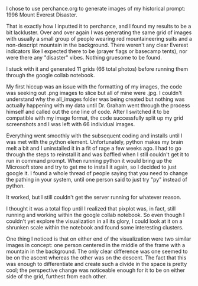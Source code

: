 I chose to use perchance.org to generate images of my historical prompt: 1996 Mount Everest Disaster.

That is exactly how I inputted it to perchance, and I found my results to be a bit lackluster. Over and over again I was generating the same grid of images with usually a small group of people wearing red mountaineering suits and a non-descript mountain in the background. There weren't any clear Everest indicators like I expected there to be (prayer flags or basecamp tents), nor were there any "disaster" vibes. Nothing gruesome to be found. 

I stuck with it and generated 11 grids (66 total photos) before running them through the google collab notebook.

My first hiccup was an issue with the formatting of my images, the code was seeking out .png images to slice but all of mine were .jpg. I couldn't understand why the all_images folder was being created but nothing was actually happening with my data until Dr. Graham went through the process himself and called out the one line of code. After I switched it to be compatible with my image format, the code successfully split up my grid screenshots and I was left with 66 individual images. 

Everything went smoothly with the subsequent coding and installs until I was met with the python element. Unfortunately, python makes my brain melt a bit and I uninstalled it in a fit of rage a few weeks ago. I had to go through the steps to reinstall it and was baffled when I still couldn't get it to run in command prompt. When running python it would bring up the Microsoft store and try to get me to install it again, so I decided to just google it. I found a whole thread of people saying that you need to change the pathing in your system, until one person said to just try "py" instead of python. 

It worked, but I still couldn't get the server running for whatever reason.

I thought it was a total flop until I realized that pixplot was, in fact, still running and working within the google collab notebook. So even though I couldn't yet explore the visualization in all its glory, I could look at it on a shrunken scale within the notebook and found some interesting clusters.

One thing I noticed is that on either end of the visualization were two similar images in concept: one person centered in the middle of the frame with a mountain in the background. The only clear difference was one seemed to be on the ascent whereas the other was on the descent. The fact that this was enough to differentiate and create such a divide in the space is pretty cool; the perspective change was noticeable enough for it to be on either side of the grid, furthest from each other. 

